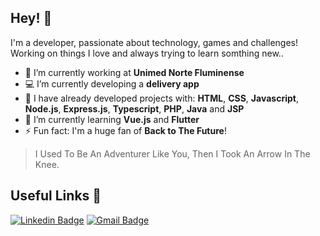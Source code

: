 ## Hey! 👋
I'm a developer, passionate about technology, games and challenges! Working on things I love and always trying to learn somthing new..

- 🏢 I’m currently working at **Unimed Norte Fluminense**
- 💻 I’m currently developing a **delivery app**
- 🧩 I have already developed projects with: **HTML**, **CSS**, **Javascript**, **Node.js**, **Express.js**, **Typescript**, **PHP**, **Java** and **JSP**
- 🌱 I’m currently learning **Vue.js** and **Flutter**
- ⚡ Fun fact: I'm a huge fan of **Back to The Future**!

> I Used To Be An Adventurer Like You, Then I Took An Arrow In The Knee.

## Useful Links 🔗
[![Linkedin Badge](https://img.shields.io/badge/-jvoliveira01-blue?style=flat-square&logo=Linkedin&logoColor=white&link=https://www.linkedin.com/in/jvoliveira01/)](https://www.linkedin.com/in/jvoliveira01/) 
[![Gmail Badge](https://img.shields.io/badge/-jvoliveira01@gmail.com-c14438?style=flat-square&logo=Gmail&logoColor=white&link=mailto:jvoliveira01@gmail.com)](mailto:jvoliveira01@gmail.com)
